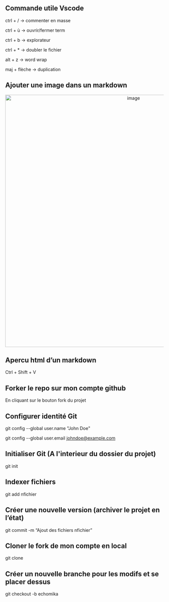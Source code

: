## Commande utile Vscode

ctrl + / -> commenter en masse

ctrl + ù -> ouvrir/fermer term

ctrl + b -> explorateur

ctrl + * -> doubler le fichier

alt + z -> word wrap

maj + flèche -> duplication

## Ajouter une image dans un markdown 

<p align="center">
    <img src="./image.png" alt="image" style="width: 800px;" />
</p>

## Apercu html d’un markdown 

Ctrl + Shift + V

## Forker le repo sur mon compte github

En cliquant sur le bouton fork du projet

## Configurer identité Git

git config --global user.name "John Doe"

git config --global user.email johndoe@example.com

## Initialiser Git (A l'interieur du dossier du projet)

git init

## Indexer fichiers

git add nfichier

## Créer une nouvelle version (archiver le projet en l’état)

git commit -m “Ajout des fichiers nfichier”

## Cloner le fork de mon compte en local

git clone

## Créer un nouvelle branche pour les modifs et se placer dessus

git checkout -b echomika 

